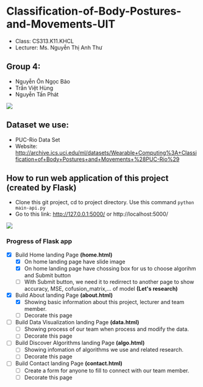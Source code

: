 # Classification-of-Body-Postures-and-Movements-UIT
- Class: CS313.K11.KHCL
- Lecturer: Ms. Nguyễn Thị Anh Thư

## Group 4:
<ul>
    <li> Nguyễn Ôn Ngọc Bảo
    <li> Trần Việt Hùng
    <li> Nguyễn Tấn Phát
</ul>

![](https://i.imgur.com/N7N8qy5.png?1)

## Dataset we use:
- PUC-Rio Data Set
- Website: http://archive.ics.uci.edu/ml/datasets/Wearable+Computing%3A+Classification+of+Body+Postures+and+Movements+%28PUC-Rio%29

## How to run web application of this project (created by Flask)

- Clone this git project, cd to project directory. Use this command ``python main-api.py`` 
- Go to this link: http://127.0.0.1:5000/ or http://localhost:5000/

![](https://i.imgur.com/8WCYlDD.png?1)

### Progress of Flask app
- [X] Build Home landing Page **(home.html)**
    - [X] On home landing page have slide image
    - [X] On home landing page have chossing box for us to choose algorihm  and Submit button
    - [ ] With Submit button, we need it to redirrect to another page to show accuracy, MSE, cofusion_matrix,... of model **(Let's research)**

- [X] Build About landing Page **(about.html)**
    - [X] Showing basic information about this project, lecturer and team member.
    - [ ] Decorate this page

- [ ] Build Data Visualization landing Page **(data.html)**
    - [ ] Showing process of our team when process and modify the data.
    - [ ] Decorate this page

- [ ] Build Discover Algorithms landing Page **(algo.html)**
    - [ ] Showing infomation of algorithms we use and related research.
    - [ ] Decorate this page
    
- [ ] Build Contact landing Page **(contact.html)**
    - [ ] Create a form for anyone to fill to connect with our team member.
    - [ ] Decorate this page
